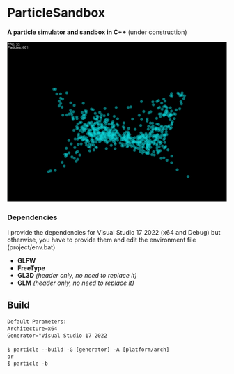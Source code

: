 # ParticleSandbox
**A particle simulator and sandbox in C++**
(under construction)

![Preview ParticleSandbox](preview.png)

### Dependencies
I provide the dependencies for Visual Studio 17 2022 (x64 and Debug) but otherwise, you have to provide them and edit the environment file (project/env.bat)

- **GLFW**
- **FreeType**
- **GL3D** _(header only, no need to replace it)_
- **GLM** _(header only, no need to replace it)_

## Build

```
Default Parameters:
Architecture=x64
Generator="Visual Studio 17 2022

$ particle --build -G [generator] -A [platform/arch]  
or
$ particle -b
```